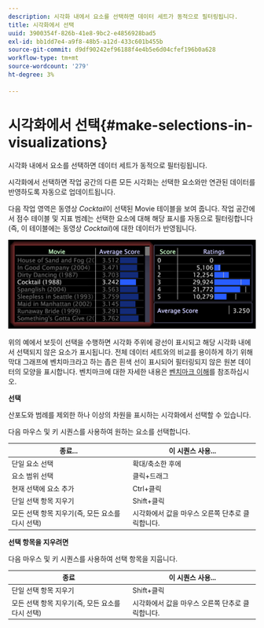 ```yaml
---
description: 시각화 내에서 요소를 선택하면 데이터 세트가 동적으로 필터링됩니다.
title: 시각화에서 선택
uuid: 3900354f-826b-41e8-9bc2-e4856928bad5
exl-id: bb1dd7e4-a9f8-48b5-a12d-433c601b455b
source-git-commit: d9df90242ef96188f4e4b5e6d04cfef196b0a628
workflow-type: tm+mt
source-wordcount: '279'
ht-degree: 3%

---
```


# 시각화에서 선택{#make-selections-in-visualizations}

시각화 내에서 요소를 선택하면 데이터 세트가 동적으로 필터링됩니다.

시각화에서 선택하면 작업 공간의 다른 모든 시각화는 선택한 요소와만 연관된 데이터를 반영하도록 자동으로 업데이트됩니다.

다음 작업 영역은 동영상 *Cocktail*&#x200B;이 선택된 Movie 테이블을 보여 줍니다. 작업 공간에서 점수 테이블 및 지표 범례는 선택한 요소에 대해 해당 표시를 자동으로 필터링합니다(즉, 이 테이블에는 동영상 *Cocktail*)에 대한 데이터가 반영됩니다.

![](assets/wsp_selection_Basic.png)

위의 예에서 보듯이 선택을 수행하면 시각화 주위에 광선이 표시되고 해당 시각화 내에서 선택되지 않은 요소가 표시됩니다. 전체 데이터 세트와의 비교를 용이하게 하기 위해 막대 그래프에 벤치마크라고 하는 좁은 흰색 선이 표시되어 필터링되지 않은 원본 데이터의 모양을 표시합니다. 벤치마크에 대한 자세한 내용은 [벤치마크 이해](../../../../home/c-get-started/c-vis/c-ustd-benchmks.md#concept-c7b0f4102e92458096f8c4765cbe2914)를 참조하십시오.

**선택**

산포도와 범례를 제외한 하나 이상의 차원을 표시하는 시각화에서 선택할 수 있습니다.

다음 마우스 및 키 시퀀스를 사용하여 원하는 요소를 선택합니다.

| 종료... | 이 시퀀스 사용... |
|---|---|
| 단일 요소 선택 | 확대/축소한 후에  |
| 요소 범위 선택 | 클릭+드래그 |
| 현재 선택에 요소 추가 | Ctrl+클릭 |
| 단일 선택 항목 지우기 | Shift+클릭 |
| 모든 선택 항목 지우기(즉, 모든 요소를 다시 선택) | 시각화에서 값을 마우스 오른쪽 단추로 클릭합니다. |

**선택 항목을 지우려면**

다음 마우스 및 키 시퀀스를 사용하여 선택 항목을 지웁니다.

| 종료 | 이 시퀀스 사용... |
|---|---|
| 단일 선택 항목 지우기 | Shift+클릭 |
| 모든 선택 항목 지우기(즉, 모든 요소를 다시 선택) | 시각화에서 값을 마우스 오른쪽 단추로 클릭합니다. |
